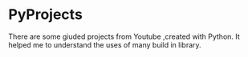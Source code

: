 # PyProjects
There are some giuded projects from Youtube ,created with Python. It helped me to understand the uses of many build in library.
